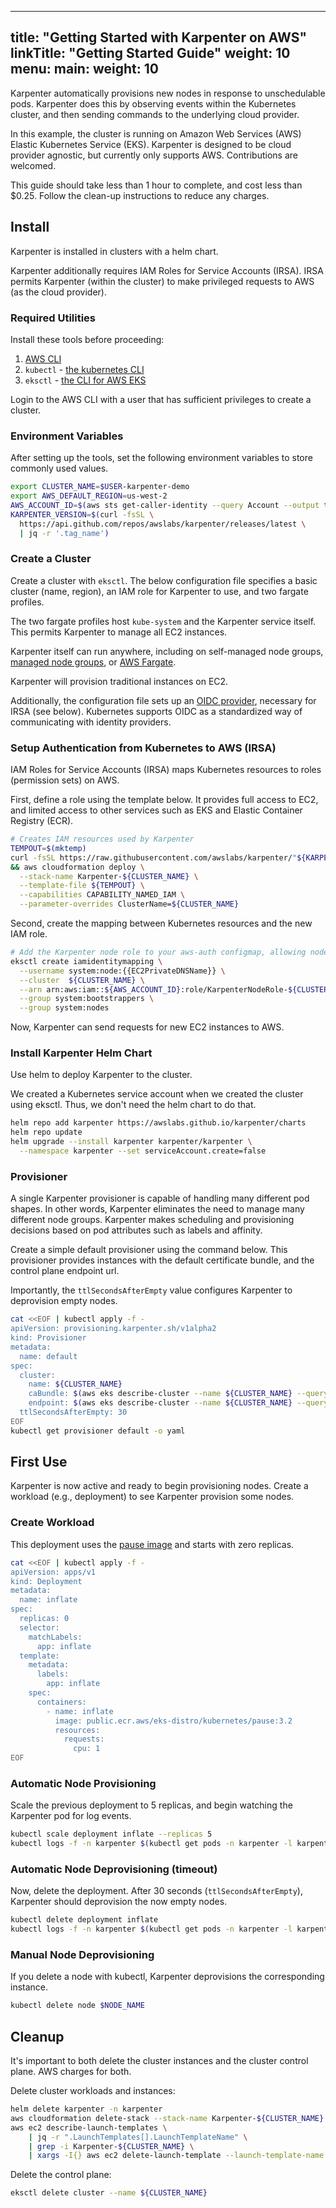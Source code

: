 
---
title: "Getting Started with Karpenter on AWS"
linkTitle: "Getting Started Guide"
weight: 10
menu:
  main:
    weight: 10
---

Karpenter automatically provisions new nodes in response to unschedulable
pods. Karpenter does this by observing events within the Kubernetes cluster,
and then sending commands to the underlying cloud provider. 

In this example, the cluster is running on Amazon Web Services (AWS) Elastic
Kubernetes Service (EKS). Karpenter is designed to be cloud provider agnostic,
but currently only supports AWS. Contributions are welcomed. 

This guide should take less than 1 hour to complete, and cost less than $0.25.
Follow the clean-up instructions to reduce any charges.

## Install

Karpenter is installed in clusters with a helm chart.

Karpenter additionally requires IAM Roles for Service Accounts (IRSA). IRSA
permits Karpenter (within the cluster) to make privileged requests to AWS (as
the cloud provider). 

### Required Utilities

Install these tools before proceeding:

1. [AWS CLI](https://docs.aws.amazon.com/cli/latest/userguide/install-cliv2-linux.html)
2. `kubectl` - [the kubernetes CLI](https://kubernetes.io/docs/tasks/tools/install-kubectl-linux/)
3. `eksctl` - [the CLI for AWS EKS](https://docs.aws.amazon.com/eks/latest/userguide/eksctl.html)

Login to the AWS CLI with a user that has sufficient privileges to create a
cluster. 

### Environment Variables

After setting up the tools, set the following environment variables to store
commonly used values. 

```bash
export CLUSTER_NAME=$USER-karpenter-demo
export AWS_DEFAULT_REGION=us-west-2
AWS_ACCOUNT_ID=$(aws sts get-caller-identity --query Account --output text)
KARPENTER_VERSION=$(curl -fsSL \
  https://api.github.com/repos/awslabs/karpenter/releases/latest \
  | jq -r '.tag_name')
```

### Create a Cluster

Create a cluster with `eksctl`. The below configuration file specifies a basic
cluster (name, region), an IAM role for Karpenter to use, and two fargate
profiles. 

The two fargate profiles host `kube-system` and the Karpenter service itself.
This permits Karpenter to manage all EC2 instances. 

Karpenter itself can run anywhere, including on self-managed node groups,
[managed node groups](https://docs.aws.amazon.com/eks/latest/userguide/managed-node-groups.html), 
or [AWS Fargate](https://aws.amazon.com/fargate/).

Karpenter will provision traditional instances on EC2. 

Additionally, the configuration file sets up an [OIDC
provider](https://kubernetes.io/docs/reference/access-authn-authz/authentication/#openid-connect-tokens),
necessary for IRSA (see below). Kubernetes supports OIDC as a standardized way
of communicating with identity providers. 

### Setup Authentication from Kubernetes to AWS (IRSA)

IAM Roles for Service Accounts (IRSA) maps Kubernetes resources to roles
(permission sets) on AWS. 

First, define a role using the template below. It provides full access to EC2,
and limited access to other services such as EKS and Elastic Container Registry
(ECR).

```bash
# Creates IAM resources used by Karpenter
TEMPOUT=$(mktemp)
curl -fsSL https://raw.githubusercontent.com/awslabs/karpenter/"${KARPENTER_VERSION}"/docs/aws/karpenter.cloudformation.yaml > $TEMPOUT \
&& aws cloudformation deploy \
  --stack-name Karpenter-${CLUSTER_NAME} \
  --template-file ${TEMPOUT} \
  --capabilities CAPABILITY_NAMED_IAM \
  --parameter-overrides ClusterName=${CLUSTER_NAME}
```

Second, create the mapping between Kubernetes resources and the new IAM role. 

```bash
# Add the Karpenter node role to your aws-auth configmap, allowing nodes with this role to connect to the cluster.
eksctl create iamidentitymapping \
  --username system:node:{{EC2PrivateDNSName}} \
  --cluster  ${CLUSTER_NAME} \
  --arn arn:aws:iam::${AWS_ACCOUNT_ID}:role/KarpenterNodeRole-${CLUSTER_NAME} \
  --group system:bootstrappers \
  --group system:nodes
```

Now, Karpenter can send requests for new EC2 instances to AWS. 

### Install Karpenter Helm Chart

Use helm to deploy Karpenter to the cluster. 

We created a Kubernetes service account when we created the cluster using
eksctl. Thus, we don't need the helm chart to do that.

```bash
helm repo add karpenter https://awslabs.github.io/karpenter/charts
helm repo update
helm upgrade --install karpenter karpenter/karpenter \
  --namespace karpenter --set serviceAccount.create=false
```

### Provisioner

A single Karpenter provisioner is capable of handling many different pod
shapes. In other words, Karpenter eliminates the need to manage many different
node groups. Karpenter makes scheduling and provisioning decisions based on pod
attributes such as labels and affinity. 

Create a simple default provisioner using the command below. This provisioner
provides instances with the default certificate bundle, and the control plane
endpoint url. 

Importantly, the `ttlSecondsAfterEmpty` value configures Karpenter to
deprovision empty nodes. 

```bash
cat <<EOF | kubectl apply -f -
apiVersion: provisioning.karpenter.sh/v1alpha2
kind: Provisioner
metadata:
  name: default
spec:
  cluster:
    name: ${CLUSTER_NAME}
    caBundle: $(aws eks describe-cluster --name ${CLUSTER_NAME} --query "cluster.certificateAuthority.data" --output json)
    endpoint: $(aws eks describe-cluster --name ${CLUSTER_NAME} --query "cluster.endpoint" --output json)
  ttlSecondsAfterEmpty: 30
EOF
kubectl get provisioner default -o yaml
```

## First Use

Karpenter is now active and ready to begin provisioning nodes. Create a
workload (e.g., deployment) to see Karpenter provision some nodes. 

### Create Workload

This deployment uses the [pause image](https://www.ianlewis.org/en/almighty-pause-container) and starts with zero replicas. 

```bash
cat <<EOF | kubectl apply -f -
apiVersion: apps/v1
kind: Deployment
metadata:
  name: inflate
spec:
  replicas: 0
  selector:
    matchLabels:
      app: inflate
  template:
    metadata:
      labels:
        app: inflate
    spec:
      containers:
        - name: inflate
          image: public.ecr.aws/eks-distro/kubernetes/pause:3.2
          resources:
            requests:
              cpu: 1
EOF
```
### Automatic Node Provisioning 

Scale the previous deployment to 5 replicas, and begin watching the Karpenter
pod for log events. 

```bash
kubectl scale deployment inflate --replicas 5
kubectl logs -f -n karpenter $(kubectl get pods -n karpenter -l karpenter=controller -o name)
```

### Automatic Node Deprovisioning (timeout)

Now, delete the deployment. After 30 seconds (`ttlSecondsAfterEmpty`),
Karpenter should deprovision the now empty nodes. 

```bash
kubectl delete deployment inflate
kubectl logs -f -n karpenter $(kubectl get pods -n karpenter -l karpenter=controller -o name)
```

### Manual Node Deprovisioning

If you delete a node with kubectl, Karpenter deprovisions the corresponding instance.

```bash
kubectl delete node $NODE_NAME
```

## Cleanup

It's important to both delete the cluster instances and the cluster control
plane. AWS charges for both. 

Delete cluster workloads and instances: 

```bash
helm delete karpenter -n karpenter
aws cloudformation delete-stack --stack-name Karpenter-${CLUSTER_NAME}
aws ec2 describe-launch-templates \
    | jq -r ".LaunchTemplates[].LaunchTemplateName" \
    | grep -i Karpenter-${CLUSTER_NAME} \
    | xargs -I{} aws ec2 delete-launch-template --launch-template-name {}
```

Delete the control plane: 

```bash
eksctl delete cluster --name ${CLUSTER_NAME}
```
